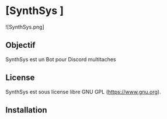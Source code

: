 # [SynthSys ]

![SynthSys.png]

## Objectif 
SynthSys est un Bot pour Discord multitaches

## License
SynthSys est sous license libre GNU GPL (https://www.gnu.org).

## Installation


